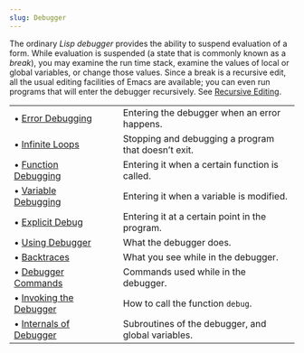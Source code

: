 ```yaml
---
slug: Debugger
---
```


The ordinary *Lisp debugger* provides the ability to suspend evaluation of a form. While evaluation is suspended (a state that is commonly known as a *break*), you may examine the run time stack, examine the values of local or global variables, or change those values. Since a break is a recursive edit, all the usual editing facilities of Emacs are available; you can even run programs that will enter the debugger recursively. See [Recursive Editing](Recursive-Editing).

|                                                  |    |                                                     |
| :----------------------------------------------- | -- | :-------------------------------------------------- |
| • [Error Debugging](Error-Debugging)             |    | Entering the debugger when an error happens.        |
| • [Infinite Loops](Infinite-Loops)               |    | Stopping and debugging a program that doesn’t exit. |
| • [Function Debugging](Function-Debugging)       |    | Entering it when a certain function is called.      |
| • [Variable Debugging](Variable-Debugging)       |    | Entering it when a variable is modified.            |
| • [Explicit Debug](Explicit-Debug)               |    | Entering it at a certain point in the program.      |
| • [Using Debugger](Using-Debugger)               |    | What the debugger does.                             |
| • [Backtraces](Backtraces)                       |    | What you see while in the debugger.                 |
| • [Debugger Commands](Debugger-Commands)         |    | Commands used while in the debugger.                |
| • [Invoking the Debugger](Invoking-the-Debugger) |    | How to call the function `debug`.                   |
| • [Internals of Debugger](Internals-of-Debugger) |    | Subroutines of the debugger, and global variables.  |
